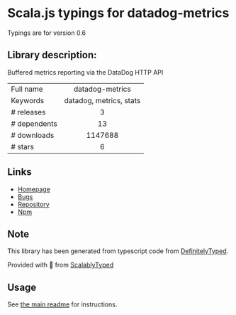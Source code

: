 
# Scala.js typings for datadog-metrics

Typings are for version 0.6

## Library description:
Buffered metrics reporting via the DataDog HTTP API

|                    |                 |
| ------------------ | :-------------: |
| Full name          | datadog-metrics |
| Keywords           | datadog, metrics, stats |
| # releases         | 3 |
| # dependents       | 13 |
| # downloads        | 1147688 |
| # stars            | 6 |

## Links
- [Homepage](https://github.com/dbader/node-datadog-metrics#readme)
- [Bugs](https://github.com/dbader/node-datadog-metrics/issues)
- [Repository](https://github.com/dbader/node-datadog-metrics)
- [Npm](https://www.npmjs.com/package/datadog-metrics)
    


## Note
This library has been generated from typescript code from [DefinitelyTyped](https://definitelytyped.org).

Provided with :purple_heart: from [ScalablyTyped](https://github.com/oyvindberg/ScalablyTyped)

## Usage
See [the main readme](../../readme.md) for instructions.


